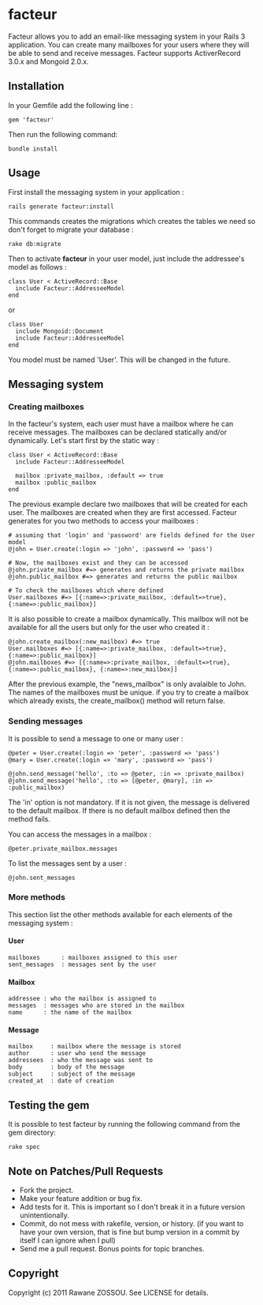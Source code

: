 # facteur #

Facteur allows you to add an email-like messaging system in your Rails 3 application. You can create many mailboxes for your users where they will be able to send and receive messages. Facteur supports ActiverRecord 3.0.x and Mongoid 2.0.x.

## Installation ##
  
In your Gemfile add the following line :

    gem 'facteur'
    
Then run the following command:

    bundle install
    
## Usage ##

First install the messaging system in your application :

    rails generate facteur:install  
    
This commands creates the migrations which creates the tables we need so don't forget to migrate your database :

    rake db:migrate

Then to activate __facteur__ in your user model, just include the addressee's model as follows :

    class User < ActiveRecord::Base  
      include Facteur::AddresseeModel
    end
    
or

    class User
      include Mongoid::Document
      include Facteur::AddresseeModel
    end
    
You model must be named 'User'. This will be changed in the future.

## Messaging system ##

### Creating mailboxes ###

In the facteur's system, each user must have a mailbox where he can receive messages. The mailboxes can be declared statically and/or dynamically. Let's start first by the static way :

    class User < ActiveRecord::Base  
      include Facteur::AddresseeModel
      
      mailbox :private_mailbox, :default => true
      mailbox :public_mailbox
    end

The previous example declare two mailboxes that will be created for each user. The mailboxes are created when they are first accessed. Facteur generates for you two methods to access your mailboxes :

    # assuming that 'login' and 'password' are fields defined for the User model
    @john = User.create(:login => 'john', :password => 'pass')
    
    # Now, the mailboxes exist and they can be accessed
    @john.private_mailbox #=> generates and returns the private mailbox
    @john.public_mailbox #=> generates and returns the public mailbox
    
    # To check the mailboxes which where defined
    User.mailboxes #=> [{:name=>:private_mailbox, :default=>true}, {:name=>:public_mailbox}]
    
It is also possible to create a mailbox dynamically. This mailbox will not be available for all the users but only for the user who created it :

    @john.create_mailbox(:new_mailbox) #=> true
    User.mailboxes #=> [{:name=>:private_mailbox, :default=>true}, {:name=>:public_mailbox}]
    @john.mailboxes #=> [{:name=>:private_mailbox, :default=>true}, {:name=>:public_mailbox}, {:name=>:new_mailbox}]
    
After the previous example, the "news\_mailbox" is only avalaible to John. The names of the mailboxes must be unique. if you try to create a mailbox which already exists, the create_mailbox() method will return false.

### Sending messages ###

It is possible to send a message to one or many user :

    @peter = User.create(:login => 'peter', :password => 'pass')
    @mary = User.create(:login => 'mary', :password => 'pass')
    
    @john.send_message('hello', :to => @peter, :in => :private_mailbox)
    @john.send_message('hello', :to => [@peter, @mary], :in => :public_mailbox)
    
The 'in' option is not mandatory. If it is not given, the message is delivered to the default mailbox. If there is no default mailbox defined then the method fails.

You can access the messages in a mailbox :

    @peter.private_mailbox.messages
    
To list the messages sent by a user :

    @john.sent_messages
    
### More methods ###

This section list the other methods available for each elements of the messaging system :

#### User ####

    mailboxes      : mailboxes assigned to this user
    sent_messages  : messages sent by the user

#### Mailbox ####

    addressee : who the mailbox is assigned to
    messages  : messages who are stored in the mailbox
    name      : the name of the mailbox

#### Message ####

    mailbox     : mailbox where the message is stored
    author      : user who send the message
    addressees  : who the message was sent to
    body        : body of the message
    subject     : subject of the message
    created_at  : date of creation
    
## Testing the gem ##

It is possible to test facteur by running the following command from the gem directory:

    rake spec

## Note on Patches/Pull Requests ##
 
* Fork the project.
* Make your feature addition or bug fix.
* Add tests for it. This is important so I don't break it in a
  future version unintentionally.
* Commit, do not mess with rakefile, version, or history.
  (if you want to have your own version, that is fine but bump version in a commit by itself I can ignore when I pull)
* Send me a pull request. Bonus points for topic branches.

## Copyright ##

Copyright (c) 2011 Rawane ZOSSOU. See LICENSE for details.
